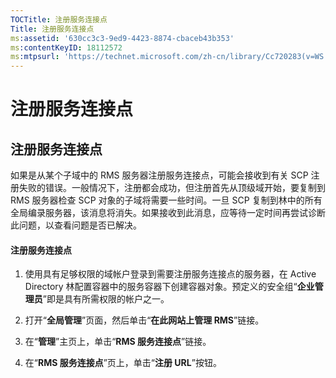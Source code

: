 ```yaml
---
TOCTitle: 注册服务连接点
Title: 注册服务连接点
ms:assetid: '630cc3c3-9ed9-4423-8874-cbaceb43b353'
ms:contentKeyID: 18112572
ms:mtpsurl: 'https://technet.microsoft.com/zh-cn/library/Cc720283(v=WS.10)'
---
```


注册服务连接点
==============

注册服务连接点
--------------

如果是从某个子域中的 RMS 服务器注册服务连接点，可能会接收到有关 SCP 注册失败的错误。一般情况下，注册都会成功，但注册首先从顶级域开始，要复制到 RMS 服务器检查 SCP 对象的子域将需要一些时间。一旦 SCP 复制到林中的所有全局编录服务器，该消息将消失。如果接收到此消息，应等待一定时间再尝试诊断此问题，以查看问题是否已解决。

#### 注册服务连接点

1.  使用具有足够权限的域帐户登录到需要注册服务连接点的服务器，在 Active Directory 林配置容器中的服务容器下创建容器对象。预定义的安全组“**企业管理员**”即是具有所需权限的帐户之一。

2.  打开“**全局管理**”页面，然后单击“**在此网站上管理 RMS**”链接。

3.  在“**管理**”主页上，单击“**RMS 服务连接点**”链接。

4.  在“**RMS 服务连接点**”页上，单击“**注册 URL**”按钮。
